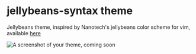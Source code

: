 # jellybeans-syntax theme

Jellybeans theme, inspired by Nanotech's jellybeans color scheme for vim, available [here](https://github.com/nanotech/jellybeans.vim)

![A screenshot of your theme, coming soon](b0rkedhttps://f.cloud.github.com/assets/69169/2289498/4c3cb0ec-a009-11e3-8dbd-077ee11741e5.gif)
